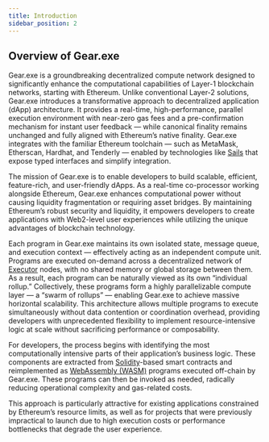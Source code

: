 ```yaml
---
title: Introduction
sidebar_position: 2
---
```


## Overview of Gear.exe

Gear.exe is a groundbreaking decentralized compute network designed to significantly enhance the computational capabilities of Layer-1 blockchain networks, starting with Ethereum. Unlike conventional Layer-2 solutions, Gear.exe introduces a transformative approach to decentralized application (dApp) architecture. It provides a real-time, high-performance, parallel execution environment with near-zero gas fees and a pre-confirmation mechanism for instant user feedback — while canonical finality remains unchanged and fully aligned with Ethereum’s native finality. Gear.exe integrates with the familiar Ethereum toolchain — such as MetaMask, Etherscan, Hardhat, and Tenderly — enabled by technologies like [Sails](https://github.com/gear-tech/sails) that expose typed interfaces and simplify integration.

The mission of Gear.exe is to enable developers to build scalable, efficient, feature-rich, and user-friendly dApps. As a
real-time co-processor working alongside Ethereum, Gear.exe enhances computational power without causing liquidity fragmentation or requiring asset bridges. By maintaining Ethereum’s robust security and liquidity, it empowers developers to create
applications with Web2-level user experiences while utilizing the unique advantages of blockchain technology.

Each program in Gear.exe maintains its own isolated state, message queue, and execution context — effectively acting as an independent compute unit. Programs are executed on-demand across a decentralized network of [Executor](/docs/glossary.md#executor) nodes, with no shared memory or global storage between them. As a result, each program can be naturally viewed as its own “individual rollup.” Collectively, these programs form a highly parallelizable compute layer — a “swarm of rollups” — enabling Gear.exe to achieve massive horizontal scalability. This architecture allows multiple programs to execute simultaneously without data contention or coordination overhead, providing developers with unprecedented flexibility to implement resource-intensive logic at scale without sacrificing performance or composability.

For developers, the process begins with identifying the most computationally intensive parts of their application’s business logic. These components are extracted from [Solidity](/docs/glossary.md#solidity)-based smart contracts and reimplemented as [WebAssembly (WASM)](/docs/glossary.md#wasm-webassembly) programs executed off-chain by Gear.exe. These programs can then be invoked as needed, radically reducing operational complexity and gas-related costs.

This approach is particularly attractive for existing applications constrained by Ethereum’s resource limits, as well as for projects that were previously impractical to launch due to high execution costs or performance bottlenecks that degrade the user experience.
